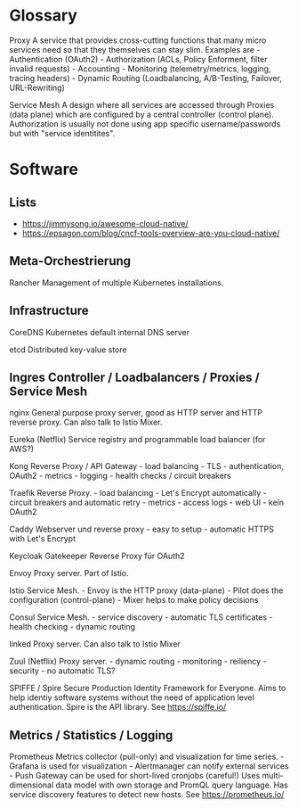 Glossary
========

Proxy
    A service that provides cross-cutting functions that many micro services
    need so that they themselves can stay slim. Examples are
    - Authentication (OAuth2)
    - Authorization (ACLs, Policy Enforment, filter invalid requests)
    - Accounting
    - Monitoring (telemetry/metrics, logging, tracing headers)
    - Dynamic Routing (Loadbalancing, A/B-Testing, Failover, URL-Rewriting)

Service Mesh
    A design where all services are accessed through Proxies (data plane) which
    are configured by a central controller (control plane).
    Authorization is usually not done using app specific username/passwords but
    with "service identitites".
    

Software
========

Lists
-----

* https://jimmysong.io/awesome-cloud-native/
* https://epsagon.com/blog/cncf-tools-overview-are-you-cloud-native/

Meta-Orchestrierung
-------------------

Rancher
    Management of multiple Kubernetes installations. 

Infrastructure
--------------

CoreDNS
    Kubernetes default internal DNS server

etcd
    Distributed key-value store

Ingres Controller / Loadbalancers / Proxies / Service Mesh
----------------------------------------------------------

nginx
    General purpose proxy server, good as HTTP server and HTTP reverse proxy.
    Can also talk to Istio Mixer.

Eureka (Netflix)
    Service registry and programmable load balancer (for AWS?)

Kong
    Reverse Proxy / API Gateway
    - load balancing
    - TLS
    - authentication, OAuth2
    - metrics
    - logging
    - health checks / circuit breakers

Traefik
    Reverse Proxy.
    - load balancing
    - Let's Encrypt automatically
    - circuit breakers and automatic retry
    - metrics
    - access logs
    - web UI
    - kein OAuth2

Caddy
    Webserver und reverse proxy
    - easy to setup
    - automatic HTTPS with Let's Encrypt

Keycloak Gatekeeper
    Reverse Proxy für OAuth2

Envoy
    Proxy server. Part of Istio.

Istio
    Service Mesh.
    - Envoy is the HTTP proxy (data-plane)
    - Pilot does the configuration (control-plane)
    - Mixer helps to make policy decisions

Consul
    Service Mesh.
    - service discovery
    - automatic TLS certificates
    - health checking
    - dynamic routing

linked
    Proxy server. Can also talk to Istio Mixer

Zuul (Netflix)
    Proxy server.
    - dynamic routing
    - monitoring
    - reiliency
    - security
    - no automatic TLS?

SPIFFE / Spire
    Secure Production Identity Framework for Everyone. Aims to help
    identiy software systems without the need of application level
    authentication.
    Spire is the API library.
    See https://spiffe.io/

Metrics / Statistics / Logging
------------------------------

Prometheus
    Metrics collector (pull-only) and visualization for time series.
    - Grafana is used for visualization
    - Alertmanager can notify external services
    - Push Gateway can be used for short-lived cronjobs (careful!)
    Uses multi-dimensional data model with own storage and PromQL
    query language.
    Has service discovery features to detect new hosts.
    See https://prometheus.io/
